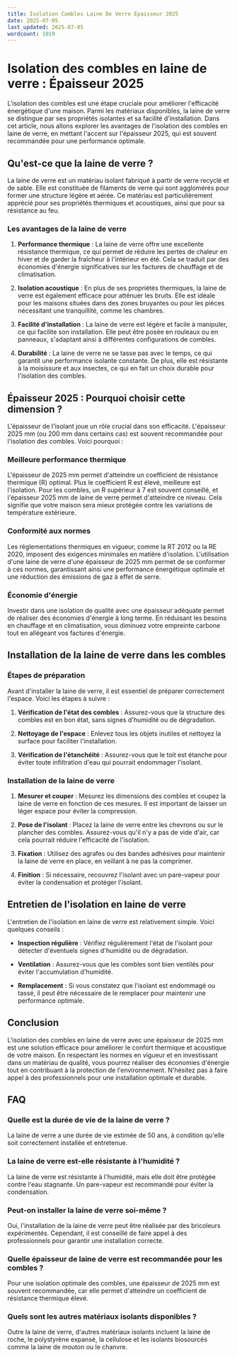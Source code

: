 ```yaml
---
title: Isolation Combles Laine De Verre Épaisseur 2025
date: 2025-07-05
last_updated: 2025-07-05
wordcount: 1019
---
```


# Isolation des combles en laine de verre : Épaisseur 2025

L'isolation des combles est une étape cruciale pour améliorer l'efficacité énergétique d'une maison. Parmi les matériaux disponibles, la laine de verre se distingue par ses propriétés isolantes et sa facilité d'installation. Dans cet article, nous allons explorer les avantages de l'isolation des combles en laine de verre, en mettant l'accent sur l'épaisseur 2025, qui est souvent recommandée pour une performance optimale.

## Qu'est-ce que la laine de verre ?

La laine de verre est un matériau isolant fabriqué à partir de verre recyclé et de sable. Elle est constituée de filaments de verre qui sont agglomérés pour former une structure légère et aérée. Ce matériau est particulièrement apprécié pour ses propriétés thermiques et acoustiques, ainsi que pour sa résistance au feu.

### Les avantages de la laine de verre

1. **Performance thermique** : La laine de verre offre une excellente résistance thermique, ce qui permet de réduire les pertes de chaleur en hiver et de garder la fraîcheur à l'intérieur en été. Cela se traduit par des économies d'énergie significatives sur les factures de chauffage et de climatisation.

2. **Isolation acoustique** : En plus de ses propriétés thermiques, la laine de verre est également efficace pour atténuer les bruits. Elle est idéale pour les maisons situées dans des zones bruyantes ou pour les pièces nécessitant une tranquillité, comme les chambres.

3. **Facilité d'installation** : La laine de verre est légère et facile à manipuler, ce qui facilite son installation. Elle peut être posée en rouleaux ou en panneaux, s'adaptant ainsi à différentes configurations de combles.

4. **Durabilité** : La laine de verre ne se tasse pas avec le temps, ce qui garantit une performance isolante constante. De plus, elle est résistante à la moisissure et aux insectes, ce qui en fait un choix durable pour l'isolation des combles.

## Épaisseur 2025 : Pourquoi choisir cette dimension ?

L'épaisseur de l'isolant joue un rôle crucial dans son efficacité. L'épaisseur 2025 mm (ou 200 mm dans certains cas) est souvent recommandée pour l'isolation des combles. Voici pourquoi :

### Meilleure performance thermique

L'épaisseur de 2025 mm permet d'atteindre un coefficient de résistance thermique (R) optimal. Plus le coefficient R est élevé, meilleure est l'isolation. Pour les combles, un R supérieur à 7 est souvent conseillé, et l'épaisseur 2025 mm de laine de verre permet d'atteindre ce niveau. Cela signifie que votre maison sera mieux protégée contre les variations de température extérieure.

### Conformité aux normes

Les réglementations thermiques en vigueur, comme la RT 2012 ou la RE 2020, imposent des exigences minimales en matière d'isolation. L'utilisation d'une laine de verre d'une épaisseur de 2025 mm permet de se conformer à ces normes, garantissant ainsi une performance énergétique optimale et une réduction des émissions de gaz à effet de serre.

### Économie d'énergie

Investir dans une isolation de qualité avec une épaisseur adéquate permet de réaliser des économies d'énergie à long terme. En réduisant les besoins en chauffage et en climatisation, vous diminuez votre empreinte carbone tout en allégeant vos factures d'énergie.

## Installation de la laine de verre dans les combles

### Étapes de préparation

Avant d'installer la laine de verre, il est essentiel de préparer correctement l'espace. Voici les étapes à suivre :

1. **Vérification de l'état des combles** : Assurez-vous que la structure des combles est en bon état, sans signes d'humidité ou de dégradation.

2. **Nettoyage de l'espace** : Enlevez tous les objets inutiles et nettoyez la surface pour faciliter l'installation.

3. **Vérification de l'étanchéité** : Assurez-vous que le toit est étanche pour éviter toute infiltration d'eau qui pourrait endommager l'isolant.

### Installation de la laine de verre

1. **Mesurer et couper** : Mesurez les dimensions des combles et coupez la laine de verre en fonction de ces mesures. Il est important de laisser un léger espace pour éviter la compression.

2. **Pose de l'isolant** : Placez la laine de verre entre les chevrons ou sur le plancher des combles. Assurez-vous qu'il n'y a pas de vide d'air, car cela pourrait réduire l'efficacité de l'isolation.

3. **Fixation** : Utilisez des agrafes ou des bandes adhésives pour maintenir la laine de verre en place, en veillant à ne pas la comprimer.

4. **Finition** : Si nécessaire, recouvrez l'isolant avec un pare-vapeur pour éviter la condensation et protéger l'isolant.

## Entretien de l'isolation en laine de verre

L'entretien de l'isolation en laine de verre est relativement simple. Voici quelques conseils :

- **Inspection régulière** : Vérifiez régulièrement l'état de l'isolant pour détecter d'éventuels signes d'humidité ou de dégradation.

- **Ventilation** : Assurez-vous que les combles sont bien ventilés pour éviter l'accumulation d'humidité.

- **Remplacement** : Si vous constatez que l'isolant est endommagé ou tassé, il peut être nécessaire de le remplacer pour maintenir une performance optimale.

## Conclusion

L'isolation des combles en laine de verre avec une épaisseur de 2025 mm est une solution efficace pour améliorer le confort thermique et acoustique de votre maison. En respectant les normes en vigueur et en investissant dans un matériau de qualité, vous pourrez réaliser des économies d'énergie tout en contribuant à la protection de l'environnement. N'hésitez pas à faire appel à des professionnels pour une installation optimale et durable.

## FAQ

### Quelle est la durée de vie de la laine de verre ?

La laine de verre a une durée de vie estimée de 50 ans, à condition qu'elle soit correctement installée et entretenue.

### La laine de verre est-elle résistante à l'humidité ?

La laine de verre est résistante à l'humidité, mais elle doit être protégée contre l'eau stagnante. Un pare-vapeur est recommandé pour éviter la condensation.

### Peut-on installer la laine de verre soi-même ?

Oui, l'installation de la laine de verre peut être réalisée par des bricoleurs expérimentés. Cependant, il est conseillé de faire appel à des professionnels pour garantir une installation correcte.

### Quelle épaisseur de laine de verre est recommandée pour les combles ?

Pour une isolation optimale des combles, une épaisseur de 2025 mm est souvent recommandée, car elle permet d'atteindre un coefficient de résistance thermique élevé.

### Quels sont les autres matériaux isolants disponibles ?

Outre la laine de verre, d'autres matériaux isolants incluent la laine de roche, le polystyrène expansé, la cellulose et les isolants biosourcés comme la laine de mouton ou le chanvre.
